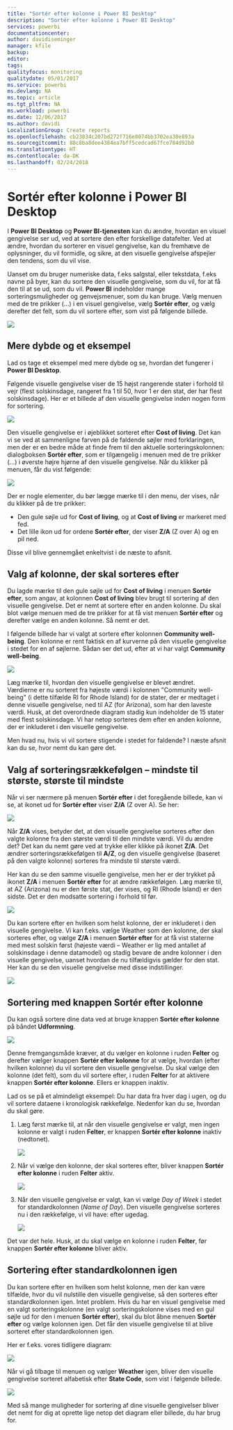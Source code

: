 ```yaml
---
title: "Sortér efter kolonne i Power BI Desktop"
description: "Sortér efter kolonne i Power BI Desktop"
services: powerbi
documentationcenter: 
author: davidiseminger
manager: kfile
backup: 
editor: 
tags: 
qualityfocus: monitoring
qualitydate: 05/01/2017
ms.service: powerbi
ms.devlang: NA
ms.topic: article
ms.tgt_pltfrm: NA
ms.workload: powerbi
ms.date: 12/06/2017
ms.author: davidi
LocalizationGroup: Create reports
ms.openlocfilehash: cb23034c207bd272f716e8074bb3702ea30e893a
ms.sourcegitcommit: 88c8ba8dee4384ea7bff5cedcad67fce784d92b0
ms.translationtype: HT
ms.contentlocale: da-DK
ms.lasthandoff: 02/24/2018
---
```

# <a name="sort-by-column-in-power-bi-desktop"></a>Sortér efter kolonne i Power BI Desktop
I **Power BI Desktop** og **Power BI-tjenesten** kan du ændre, hvordan en visuel gengivelse ser ud, ved at sortere den efter forskellige datafelter. Ved at ændre, hvordan du sorterer en visuel gengivelse, kan du fremhæve de oplysninger, du vil formidle, og sikre, at den visuelle gengivelse afspejler den tendens, som du vil vise.

Uanset om du bruger numeriske data, f.eks salgstal, eller tekstdata, f.eks navne på byer, kan du sortere den visuelle gengivelse, som du vil, for at få den til at se ud, som du vil.  **Power BI** indeholder mange sorteringsmuligheder og genvejsmenuer, som du kan bruge. Vælg menuen med de tre prikker (...) i en visuel gengivelse, vælg **Sortér efter**, og vælg derefter det felt, som du vil sortere efter, som vist på følgende billede.

![](media/desktop-sort-by-column/sortbycolumn_2.png)

## <a name="more-depth-and-an-example"></a>Mere dybde og et eksempel
Lad os tage et eksempel med mere dybde og se, hvordan det fungerer i **Power BI Desktop**.

Følgende visuelle gengivelse viser de 15 højst rangerende stater i forhold til vejr (flest solskinsdage, rangeret fra 1 til 50, hvor 1 er den stat, der har flest solskinsdage). Her er et billede af den visuelle gengivelse inden nogen form for sortering.

![](media/desktop-sort-by-column/sortbycolumn_1.png)

Den visuelle gengivelse er i øjeblikket sorteret efter **Cost of living**. Det kan vi se ved at sammenligne farven på de faldende søjler med forklaringen, men der er en bedre måde at finde frem til den aktuelle sorteringskolonnen: dialogboksen **Sortér efter**, som er tilgængelig i menuen med de tre prikker (...) i øverste højre hjørne af den visuelle gengivelse. Når du klikker på menuen, får du vist følgende:

![](media/desktop-sort-by-column/sortbycolumn_2.png)

Der er nogle elementer, du bør lægge mærke til i den menu, der vises, når du klikker på de tre prikker:

* Den gule søjle ud for **Cost of living**, og at **Cost of living** er markeret med fed.
* Det lille ikon ud for ordene **Sortér efter**, der viser **Z/A** (Z over A) og en pil ned.

Disse vil blive gennemgået enkeltvist i de næste to afsnit.

## <a name="selecting-which-column-to-use-for-sorting"></a>Valg af kolonne, der skal sorteres efter
Du lagde mærke til den gule søjle ud for **Cost of living** i menuen **Sortér efter**, som angav, at kolonnen **Cost of living** blev brugt til sortering af den visuelle gengivelse. Det er nemt at sortere efter en anden kolonne. Du skal blot vælge menuen med de tre prikker for at få vist menuen **Sortér efter** og derefter vælge en anden kolonne. Så nemt er det.

I følgende billede har vi valgt at sortere efter kolonnen **Community well-being**. Den kolonne er rent faktisk en af kurverne på den visuelle gengivelse i stedet for en af søjlerne. Sådan ser det ud, efter at vi har valgt **Community well-being**.

![](media/desktop-sort-by-column/sortbycolumn_3.png)

Læg mærke til, hvordan den visuelle gengivelse er blevet ændret. Værdierne er nu sorteret fra højeste værdi i kolonnen "Community well-being" (i dette tilfælde RI for Rhode Island) for de stater, der er medtaget i denne visuelle gengivelse, ned til AZ (for Arizona), som har den laveste værdi. Husk, at det overordnede diagram stadig kun indeholder de 15 stater med flest solskinsdage. Vi har netop sorteres dem efter en anden kolonne, der er inkluderet i den visuelle gengivelse.

Men hvad nu, hvis vi vil sortere stigende i stedet for faldende? I næste afsnit kan du se, hvor nemt du kan gøre det.

## <a name="selecting-the-sort-order---smallest-to-largest-largest-to-smallest"></a>Valg af sorteringsrækkefølgen – mindste til største, største til mindste
Når vi ser nærmere på menuen **Sortér efter** i det foregående billede, kan vi se, at ikonet ud for **Sortér efter** viser **Z/A** (Z over A). Se her:

![](media/desktop-sort-by-column/sortbycolumn_4.png)

Når **Z/A** vises, betyder det, at den visuelle gengivelse sorteres efter den valgte kolonne fra den største værdi til den mindste værdi. Vil du ændre det? Det kan du nemt gøre ved at trykke eller klikke på ikonet **Z/A**. Det ændrer sorteringsrækkefølgen til **A/Z**, og den visuelle gengivelse (baseret på den valgte kolonne) sorteres fra mindste til største værdi.

Her kan du se den samme visuelle gengivelse, men her er der trykket på ikonet **Z/A** i menuen **Sortér efter** for at ændre rækkefølgen. Læg mærke til, at AZ (Arizona) nu er den første stat, der vises, og RI (Rhode Island) er den sidste. Det er den modsatte sortering i forhold til før.

![](media/desktop-sort-by-column/sortbycolumn_5.png)

Du kan sortere efter en hvilken som helst kolonne, der er inkluderet i den visuelle gengivelse. Vi kan f.eks. vælge Weather som den kolonne, der skal sorteres efter, og vælge **Z/A** i menuen **Sortér efter** for at få vist staterne med mest solskin først (højeste værdi – Weather er lig med antallet af solskinsdage i denne datamodel) og stadig bevare de andre kolonner i den visuelle gengivelse, uanset hvordan de nu tilfældigvis gælder for den stat. Her kan du se den visuelle gengivelse med disse indstillinger.

![](media/desktop-sort-by-column/sortbycolumn_6.png)

## <a name="sort-using-the-sort-by-column-button"></a>Sortering med knappen Sortér efter kolonne
Du kan også sortere dine data ved at bruge knappen **Sortér efter kolonne** på båndet **Udformning**.

![](media/desktop-sort-by-column/sortbycolumn_8.png)

Denne fremgangsmåde kræver, at du vælger en kolonne i ruden **Felter** og derefter vælger knappen **Sortér efter kolonne** for at vælge, hvordan (efter hvilken kolonne) du vil sortere den visuelle gengivelse. Du skal vælge den kolonne (det felt), som du vil sortere efter, i ruden **Felter** for at aktivere knappen **Sortér efter kolonne**. Ellers er knappen inaktiv.

Lad os se på et almindeligt eksempel: Du har data fra hver dag i ugen, og du vil sortere dataene i kronologisk rækkefølge. Nedenfor kan du se, hvordan du skal gøre.

1. Læg først mærke til, at når den visuelle gengivelse er valgt, men ingen kolonne er valgt i ruden **Felter**, er knappen **Sortér efter kolonne** inaktiv (nedtonet).
   
   ![](media/desktop-sort-by-column/sortbycolumn_9a.png)
2. Når vi vælge den kolonne, der skal sorteres efter, bliver knappen **Sortér efter kolonne** i ruden **Felter** aktiv.
   
   ![](media/desktop-sort-by-column/sortbycolumn_10.png)
3. Når den visuelle gengivelse er valgt, kan vi vælge *Day of Week* i stedet for standardkolonnen (*Name of Day*). Den visuelle gengivelse sorteres nu i den rækkefølge, vi vil have: efter ugedag.
   
   ![](media/desktop-sort-by-column/sortbycolumn_11.png)

Det var det hele. Husk, at du skal vælge en kolonne i ruden **Felter**, før knappen **Sortér efter kolonne** bliver aktiv.

## <a name="getting-back-to-default-column-for-sorting"></a>Sortering efter standardkolonnen igen
Du kan sortere efter en hvilken som helst kolonne, men der kan være tilfælde, hvor du vil nulstille den visuelle gengivelse, så den sorteres efter standardkolonnen igen. Intet problem. Hvis du har en visuel gengivelse med en valgt sorteringskolonne (en valgt sorteringskolonne vises med en gul søjle ud for den i menuen **Sortér efter**), skal du blot åbne menuen **Sortér efter** og vælge kolonnen igen. Det får den visuelle gengivelse til at blive sorteret efter standardkolonnen igen.

Her er f.eks. vores tidligere diagram:

![](media/desktop-sort-by-column/sortbycolumn_6.png)

Når vi gå tilbage til menuen og vælger **Weather** igen, bliver den visuelle gengivelse sorteret alfabetisk efter **State Code**, som vist i følgende billede.

![](media/desktop-sort-by-column/sortbycolumn_7.png)

Med så mange muligheder for sortering af dine visuelle gengivelser bliver det nemt for dig at oprette lige netop det diagram eller billede, du har brug for.

